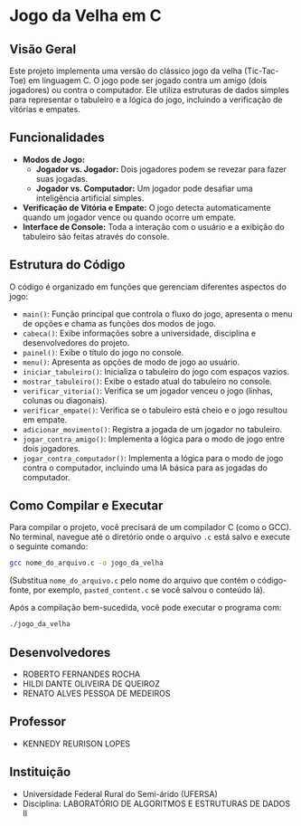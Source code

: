# Jogo da Velha em C

## Visão Geral

Este projeto implementa uma versão do clássico jogo da velha (Tic-Tac-Toe) em linguagem C. O jogo pode ser jogado contra um amigo (dois jogadores) ou contra o computador. Ele utiliza estruturas de dados simples para representar o tabuleiro e a lógica do jogo, incluindo a verificação de vitórias e empates.

## Funcionalidades

- **Modos de Jogo:**
  - **Jogador vs. Jogador:** Dois jogadores podem se revezar para fazer suas jogadas.
  - **Jogador vs. Computador:** Um jogador pode desafiar uma inteligência artificial simples.
- **Verificação de Vitória e Empate:** O jogo detecta automaticamente quando um jogador vence ou quando ocorre um empate.
- **Interface de Console:** Toda a interação com o usuário e a exibição do tabuleiro são feitas através do console.

## Estrutura do Código

O código é organizado em funções que gerenciam diferentes aspectos do jogo:

- `main()`: Função principal que controla o fluxo do jogo, apresenta o menu de opções e chama as funções dos modos de jogo.
- `cabeca()`: Exibe informações sobre a universidade, disciplina e desenvolvedores do projeto.
- `painel()`: Exibe o título do jogo no console.
- `menu()`: Apresenta as opções de modo de jogo ao usuário.
- `iniciar_tabuleiro()`: Inicializa o tabuleiro do jogo com espaços vazios.
- `mostrar_tabuleiro()`: Exibe o estado atual do tabuleiro no console.
- `verificar_vitoria()`: Verifica se um jogador venceu o jogo (linhas, colunas ou diagonais).
- `verificar_empate()`: Verifica se o tabuleiro está cheio e o jogo resultou em empate.
- `adicionar_movimento()`: Registra a jogada de um jogador no tabuleiro.
- `jogar_contra_amigo()`: Implementa a lógica para o modo de jogo entre dois jogadores.
- `jogar_contra_computador()`: Implementa a lógica para o modo de jogo contra o computador, incluindo uma IA básica para as jogadas do computador.

## Como Compilar e Executar

Para compilar o projeto, você precisará de um compilador C (como o GCC). No terminal, navegue até o diretório onde o arquivo `.c` está salvo e execute o seguinte comando:

```bash
gcc nome_do_arquivo.c -o jogo_da_velha
```

(Substitua `nome_do_arquivo.c` pelo nome do arquivo que contém o código-fonte, por exemplo, `pasted_content.c` se você salvou o conteúdo lá).

Após a compilação bem-sucedida, você pode executar o programa com:

```bash
./jogo_da_velha
```

## Desenvolvedores

- ROBERTO FERNANDES ROCHA
- HILDI DANTE OLIVEIRA DE QUEIROZ
- RENATO ALVES PESSOA DE MEDEIROS

## Professor

- KENNEDY REURISON LOPES

## Instituição

- Universidade Federal Rural do Semi-árido (UFERSA)
- Disciplina: LABORATÓRIO DE ALGORITMOS E ESTRUTURAS DE DADOS II


